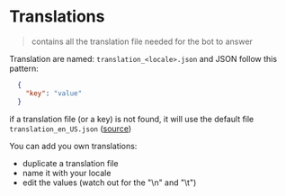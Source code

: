 # Translations

> contains all the translation file needed for the bot to answer

Translation are named: `translation_<locale>.json` and JSON follow this pattern:

```json
  {
    "key": "value"
  }
```

if a translation file (or a key) is not found, it will use the default file `translation_en_US.json` ([source](https://github.com/ovh-ux/ovh-chatbot/utils/translator.js#L23))

You can add you own translations:
- duplicate a translation file
- name it with your locale
- edit the values (watch out for the "\n" and "\t")
